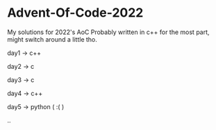 # Advent-Of-Code-2022
My solutions for 2022's AoC
Probably written in c++ for the most part, might switch around a little tho.

day1 -> c++ 

day2 -> c

day3 -> c

day4 -> c++

day5 -> python ( :( )

..
